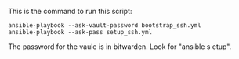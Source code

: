 This is the command to run this script:
```
ansible-playbook --ask-vault-password bootstrap_ssh.yml
ansible-playbook --ask-pass setup_ssh.yml
```

The password for the vaule is in bitwarden.  Look for "ansible s
etup".